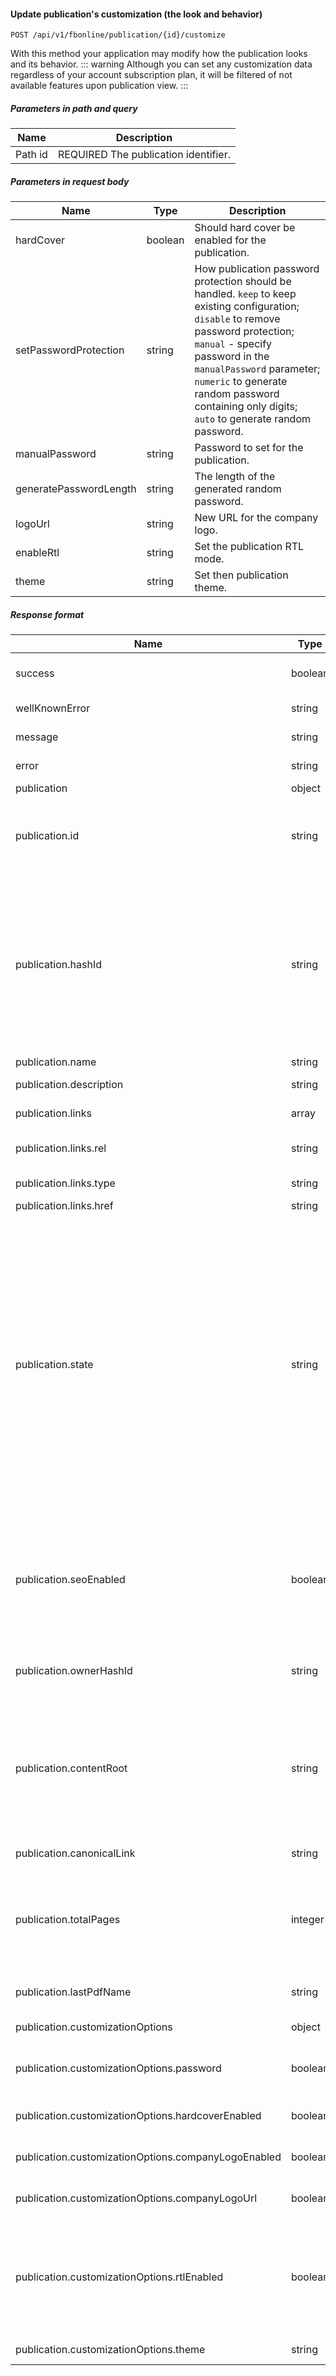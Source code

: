 #### Update publication's customization (the look and behavior)
`POST /api/v1/fbonline/publication/{id}/customize`

With this method your application may modify how the publication looks and its behavior.
::: warning
Although you can set any customization data regardless of your account subscription plan, it will be filtered of not available features upon publication view. 
:::
##### Parameters in path and query
|Name|Description|
|-|-|
|<Badge>Path</Badge> id|<Badge>REQUIRED</Badge> The publication identifier.|
##### Parameters in request body
|Name|Type|Description|
|-|-|-|
|hardCover|boolean|Should hard cover be enabled for the publication.|
|setPasswordProtection|string|How publication password protection should be handled. `keep` to keep existing configuration; `disable` to remove password protection; `manual` - specify password in the `manualPassword` parameter; `numeric` to generate random password containing only digits; `auto` to generate random password.|
|manualPassword|string|Password to set for the publication.|
|generatePasswordLength|string|The length of the generated random password.|
|logoUrl|string|New URL for the company logo.|
|enableRtl|string|Set the publication RTL mode.|
|theme|string|Set then publication theme.|
##### Response format
|Name|Type|Description|
|-|-|-|
|success|boolean|Indicates wheter your request was succesful or not.|
|wellKnownError|string|Machine-readable error code.|
|message|string|Human-readable error message.|
|error|string|Detailed error code.|
|publication|object||
|publication.id|string|Publication unique identifier. This one will never change whatever you do with the publication.|
|publication.hashId|string|Publication identifier for URLs. Although it is automatically assigned to all publications  it may change with the help of our support team, so you should not rely on this as a valid/unique publication identifier.|
|publication.name|string|Publication name.|
|publication.description|string|Publication description.|
|publication.links|array|A set of HATEOAS links.|
|publication.links.rel|string|Kind of relation with linked resource.|
|publication.links.type|string|HTTP method to use with this link.|
|publication.links.href|string|Link URL.|
|publication.state|string|Publication status. It may consist of any combination (comma separated) of the following values:  `Trashed` - publication was moved to trash, restoration possible;  `Deleted` - publication was irreversibly deleted;  `CompletedAllStages` - publication has at least one source that converted successfully;  `HasContent`, `Empty`, `Published` - internally used statuses, do not rely on them.|
|publication.seoEnabled|boolean|Is SEO optimization enabled for the publication. That means web search indexing engines will see text  content of your publication and is will appear in our sitemap.|
|publication.ownerHashId|string|Publication owner identifier. You would probably never need it.|
|publication.contentRoot|string|Base URL for all publication assets. Files there are not public, so you cannot access them without viewing actual publication (when it is allowed by publication's security policy).|
|publication.canonicalLink|string|Canonical URL of the publication.|
|publication.totalPages|integer|Total number of pages in the publication. This will have valid value once the publication source has completely converted.|
|publication.lastPdfName|string|The filename of the latest uploaded PDF source file.|
|publication.customizationOptions|object|Publication looks & behavior settings.|
|publication.customizationOptions.password|boolean|Password for password-protected publications.|
|publication.customizationOptions.hardcoverEnabled|boolean|Is hardcover enabled for the publication.|
|publication.customizationOptions.companyLogoEnabled|boolean|Is company logo display enabled for the publications.|
|publication.customizationOptions.companyLogoUrl|boolean|URL which is open on company logo clicks.|
|publication.customizationOptions.rtlEnabled|boolean|Is publication in RTL mode (this is designed for Hebrew and Arabic publications, where page flipping direction and controls layout must be reversed).|
|publication.customizationOptions.theme|string|Selected skin for the publication.|
